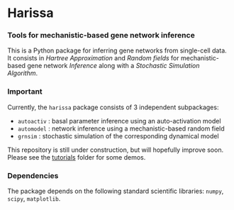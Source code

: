 # Harissa

### Tools for mechanistic-based gene network inference
This is a Python package for inferring gene networks from single-cell data.
It consists in *Hartree Approximation* and *Random fields* for mechanistic-based gene network *Inference* along with a *Stochastic Simulation Algorithm*.

### Important
Currently, the `harissa` package consists of 3 independent subpackages:

* `autoactiv` : basal parameter inference using an auto-activation model
* `automodel` : network inference using a mechanistic-based random field
* `grnsim` : stochastic simulation of the corresponding dynamical model

This repository is still under construction, but will hopefully improve soon.
Please see the [tutorials](https://github.com/ulysseherbach/harissa/tree/master/tutorials) folder for some demos.

### Dependencies
The package depends on the following standard scientific libraries: `numpy`, `scipy`, `matplotlib`.